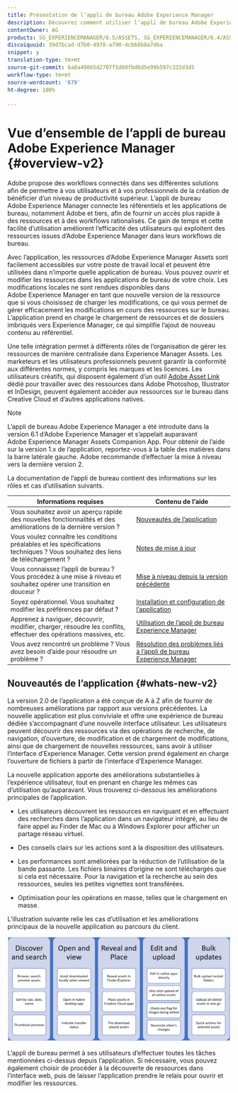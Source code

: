 ```yaml
---
title: Présentation de l’appli de bureau Adobe Experience Manager
description: Découvrez comment utiliser l’appli de bureau Adobe Experience Manager pour optimiser les workflows de gestion des ressources pour les utilisateurs créatifs qui se servent d’Adobe Experience Manager Assets directement depuis leur ordinateur de bureau.
contentOwner: AG
products: SG_EXPERIENCEMANAGER/6.5/ASSETS, SG_EXPERIENCEMANAGER/6.4/ASSETS, SG_EXPERIENCEMANAGER/6.3/ASSETS
discoiquuid: 39d7bcad-d7b0-4978-a790-4cb68b8a7d6a
snippet: y
translation-type: tm+mt
source-git-commit: 6a8a49865d2707f5d60fbd6d5e99b597c333d3d5
workflow-type: tm+mt
source-wordcount: '679'
ht-degree: 100%

---
```



# Vue d’ensemble de l’appli de bureau Adobe Experience Manager {#overview-v2}

Adobe propose des workflows connectés dans ses différentes solutions afin de permettre à vos utilisateurs et à vos professionnels de la création de bénéficier d’un niveau de productivité supérieur. L’appli de bureau Adobe Experience Manager connecte les référentiels et les applications de bureau, notamment Adobe et tiers, afin de fournir un accès plus rapide à des ressources et à des workflows rationalisés. Ce gain de temps et cette facilité d’utilisation améliorent l’efficacité des utilisateurs qui exploitent des ressources issues d’Adobe Experience Manager dans leurs workflows de bureau.

Avec l’application, les ressources d’Adobe Experience Manager Assets sont facilement accessibles sur votre poste de travail local et peuvent être utilisées dans n’importe quelle application de bureau. Vous pouvez ouvrir et modifier les ressources dans les applications de bureau de votre choix. Les modifications locales ne sont rendues disponibles dans Adobe Experience Manager en tant que nouvelle version de la ressource que si vous choisissez de charger les modifications, ce qui vous permet de gérer efficacement les modifications en cours des ressources sur le bureau. L’application prend en charge le chargement de ressources et de dossiers imbriqués vers Experience Manager, ce qui simplifie l’ajout de nouveau contenu au référentiel.

Une telle intégration permet à différents rôles de l’organisation de gérer les ressources de manière centralisée dans Experience Manager Assets. Les marketeurs et les utilisateurs professionnels peuvent garantir la conformité aux différentes normes, y compris les marques et les licences. Les utilisateurs créatifs, qui disposent également d’un outil [Adobe Asset Link](https://www.adobe.com/fr/marketing/experience-manager-assets/adobe-asset-link.html) dédié pour travailler avec des ressources dans Adobe Photoshop, Illustrator et InDesign, peuvent également accéder aux ressources sur le bureau dans Creative Cloud et d’autres applications natives.

>[!NOTE]
>
>L’appli de bureau Adobe Experience Manager a été introduite dans la version 6.1 d’Adobe Experience Manager et s’appelait auparavant Adobe Experience Manager Assets Companion App. Pour obtenir de l’aide sur la version 1.x de l’application, reportez-vous à la table des matières dans la barre latérale gauche. Adobe recommande d’effectuer la mise à niveau vers la dernière version 2.

La documentation de l’appli de bureau contient des informations sur les rôles et cas d’utilisation suivants.

| Informations requises | Contenu de l’aide |
|--- |--- |
| Vous souhaitez avoir un aperçu rapide des nouvelles fonctionnalités et des améliorations de la dernière version ? | [Nouveautés de l’application](#whats-new-v2) |
| Vous voulez connaître les conditions préalables et les spécifications techniques ? Vous souhaitez des liens de téléchargement ? | [Notes de mise à jour](release-notes.md) |
| Vous connaissez l’appli de bureau ? Vous procédez à une mise à niveau et souhaitez opérer une transition en douceur ? | [Mise à niveau depuis la version précédente](install-upgrade.md#upgrade-from-previous-version) |
| Soyez opérationnel. Vous souhaitez modifier les préférences par défaut ? | [Installation et configuration de l’application](install-upgrade.md) |
| Apprenez à naviguer, découvrir, modifier, charger, résoudre les conflits, effectuer des opérations massives, etc. | [Utilisation de l’appli de bureau Experience Manager](using.md) |
| Vous avez rencontré un problème ? Vous avez besoin d’aide pour résoudre un problème ? | [Résolution des problèmes liés à l’appli de bureau Experience Manager](troubleshoot.md) |

## Nouveautés de l’application {#whats-new-v2}

La version 2.0 de l’application a été conçue de A à Z afin de fournir de nombreuses améliorations par rapport aux versions précédentes. La nouvelle application est plus conviviale et offre une expérience de bureau dédiée s’accompagnant d’une nouvelle interface utilisateur. Les utilisateurs peuvent découvrir des ressources via des opérations de recherche, de navigation, d’ouverture, de modification et de chargement de modifications, ainsi que de chargement de nouvelles ressources, sans avoir à utiliser l’interface d’Experience Manager. Cette version prend également en charge l’ouverture de fichiers à partir de l’interface d’Experience Manager.

La nouvelle application apporte des améliorations substantielles à l’expérience utilisateur, tout en prenant en charge les mêmes cas d’utilisation qu’auparavant. Vous trouverez ci-dessous les améliorations principales de l’application.

* Les utilisateurs découvrent les ressources en naviguant et en effectuant des recherches dans l’application dans un navigateur intégré, au lieu de faire appel au Finder de Mac ou à Windows Explorer pour afficher un partage réseau virtuel.

* Des conseils clairs sur les actions sont à la disposition des utilisateurs.

* Les performances sont améliorées par la réduction de l’utilisation de la bande passante. Les fichiers binaires d’origine ne sont téléchargés que si cela est nécessaire. Pour la navigation et la recherche au sein des ressources, seules les petites vignettes sont transférées.

* Optimisation pour les opérations en masse, telles que le chargement en masse.

L’illustration suivante relie les cas d’utilisation et les améliorations principaux de la nouvelle application au parcours du client.

![Nouveautés de l’appli de bureau Experience Manager](assets/aem_desktop_app_usecases_v2.png)

L’appli de bureau permet à ses utilisateurs d’effectuer toutes les tâches mentionnées ci-dessus depuis l’application. Si nécessaire, vous pouvez également choisir de procéder à la découverte de ressources dans l’interface web, puis de laisser l’application prendre le relais pour ouvrir et modifier les ressources.
